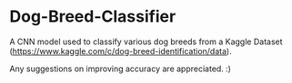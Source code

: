 # Dog-Breed-Classifier
A CNN model used to classify various dog breeds from a Kaggle Dataset (https://www.kaggle.com/c/dog-breed-identification/data).

Any suggestions on improving accuracy are appreciated. :)

